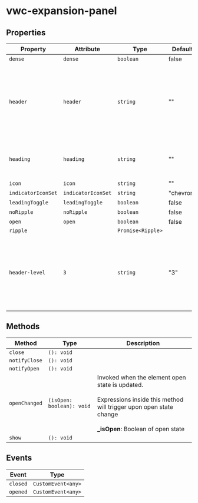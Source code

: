 # vwc-expansion-panel

## Properties

| Property           | Attribute          | Type              | Default   | Description                                                                                |
| ------------------ |--------------------| ----------------- |-----------|--------------------------------------------------------------------------------------------|
| `dense`            | `dense`            | `boolean`         | false     |                                                                                            |
| `header`           | `header`           | `string`          | ""        | The heading text of the expanded panel. *deprecated* please use _heading_ property instead |
| `heading`          | `heading`          | `string`          | ""        | The heading text of the expanded panel                                                     |
| `icon`             | `icon`             | `string`          | ""        |                                                                                            |
| `indicatorIconSet` | `indicatorIconSet` | `string`          | "chevron" |                                                                                            |
| `leadingToggle`    | `leadingToggle`    | `boolean`         | false     |                                                                                            |
| `noRipple`         | `noRipple`         | `boolean`         | false     |                                                                                            |
| `open`             | `open`             | `boolean`         | false     |                                                                                            |
| `ripple`           |                    | `Promise<Ripple>` |           |                                                                                            |
| `header-level`     | `3`                | `string` | "3"       | The expension panel headline - default is `H3` but need to set according to the page hierarchy      |

## Methods

| Method        | Type                      | Description                                                                                                                                                                 |
| ------------- | ------------------------- | --------------------------------------------------------------------------------------------------------------------------------------------------------------------------- |
| `close`       | `(): void`                |                                                                                                                                                                             |
| `notifyClose` | `(): void`                |                                                                                                                                                                             |
| `notifyOpen`  | `(): void`                |                                                                                                                                                                             |
| `openChanged` | `(isOpen: boolean): void` | Invoked when the element open state is updated.<br /><br />Expressions inside this method will trigger upon open state change<br /><br />**_isOpen**: Boolean of open state |
| `show`        | `(): void`                |                                                                                                                                                                             |

## Events

| Event    | Type               |
| -------- | ------------------ |
| `closed` | `CustomEvent<any>` |
| `opened` | `CustomEvent<any>` |
